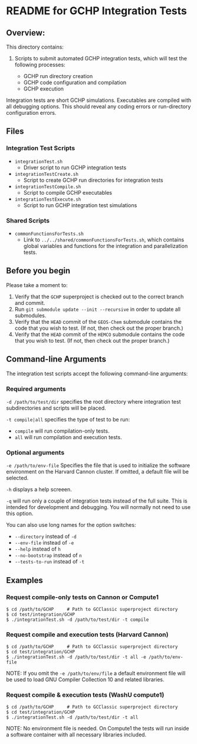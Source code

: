 # README for GCHP Integration Tests

## Overview:

This directory contains:

1. Scripts to submit automated GCHP integration tests, which will test the following processes:

    - GCHP run directory creation
    - GCHP code configuration and compilation
    - GCHP execution

Integration tests are short GCHP simulations.  Executables are compiled with all debugging options.  This should reveal any coding errors or run-directory configuration errors.

## Files

### Integration Test Scripts

- `integrationTest.sh`
  - Driver script to run GCHP integration tests
- `integrationTestCreate.sh`
  - Script to create GCHP run directories for integration tests
- `integrationTestCompile.sh`
  - Script to compile GCHP executables
- `integrationTestExecute.sh`
   - Script to run GCHP integration test simulations

### Shared Scripts

- `commonFunctionsForTests.sh`
  - Link to `../../shared/commonFunctionsForTests.sh`, which contains global variables and functions for the integration and parallelization tests.

## Before you begin

Please take a moment to:

1. Verify that the `GCHP` superproject is checked out to the correct branch and commit.
2. Run `git submodule update --init --recursive` in order to update all submodules.
3. Verify that the `HEAD` commit of the `GEOS-Chem` submodule contains the code that you wish to test. (If not, then check out the proper branch.)
4. Verify that the `HEAD` commit of the `HEMCO` submodule contains the code that you wish to test. (If not, then check out the proper branch.)

## Command-line Arguments

The integration test scripts accept the following command-line arguments:

### Required arguments

`-d /path/to/test/dir` specifies the root directory where integration test subdirectories and scripts will be placed.

`-t compile|all` specifies the type of test to be run:
  - `compile` will run compilation-only tests.
  - `all` will run compilation and execution tests.

### Optional arguments

`-e /path/to/env-file` Specifies the file that is used to initialize the software environment on the Harvard Cannon cluster.  If omitted, a default file will be selected.

`-h` displays a help screeen.

`-q` will run only a couple of integration tests instead of the full suite.  This is intended for development and debugging.  You will normally not need to use this option.

You can also use long names for the option switches:
- `--directory` instead of `-d`
- `--env-file` instead of `-e`
- `--help` instead of `h`
- `--no-bootstrap` instead of `n`
- `--tests-to-run` instead of `-t`

## Examples

### Request compile-only tests on Cannon or Compute1
```console
$ cd /path/to/GCHP     # Path to GCClassic superproject directory
$ cd test/integration/GCHP
$ ./integrationTest.sh -d /path/to/test/dir -t compile
```

### Request compile and execution tests (Harvard Cannon)
```console
$ cd /path/to/GCHP     # Path to GCClassic superproject directory
$ cd test/integration/GCHP
$ ./integrationTest.sh -d /path/to/test/dir -t all -e /path/to/env-file
```
NOTE: If you omit the `-e /path/to/env/file` a default environment file will be used to load GNU Compiler Collection 10 and related libraries.

### Request compile & execution tests (WashU compute1)
```console
$ cd /path/to/GCHP     # Path to GCClassic superproject directory
$ cd test/integration/GCHP
$ ./integrationTest.sh -d /path/to/test/dir -t all
```
NOTE: No environment file is needed.  On Compute1 the tests will run inside a software container with all necessary libraries included.
